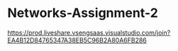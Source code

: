 # Networks-Assignment-2

https://prod.liveshare.vsengsaas.visualstudio.com/join?EA4B12D84765347A38EB5C96B2A80A6FB286